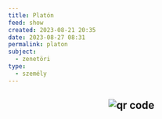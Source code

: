 ```yaml
---
title: Platón
feed: show
created: 2023-08-21 20:35
date: 2023-08-27 08:31
permalink: platon
subject:
  - zenetöri
type:
  - személy
---
```





## <p style="text-align: center;"><img src="https://chart.googleapis.com/chart?cht=qr&chl=https://notes.andrasdenes.com/platon&chs=180x180&choe=UTF-8&chld=L|2" alt="qr code"></p>

